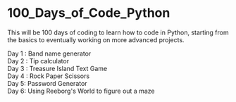 # 100_Days_of_Code_Python

This will be 100 days of coding to learn how to code in Python, starting from the basics to eventually working on more advanced projects.

Day 1 : Band name generator<br>
Day 2 : Tip calculator<br>
Day 3 : Treasure Island Text Game<br>
Day 4 : Rock Paper Scissors <br>
Day 5: Password Generator <br>
Day 6: Using Reeborg's World to figure out a maze <br>
